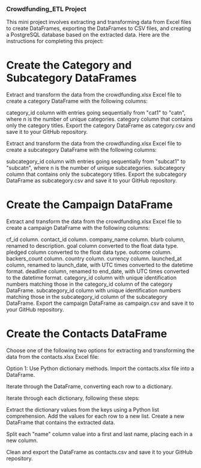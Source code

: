 ### Crowdfunding_ETL Project

This mini project involves extracting and transforming data from Excel files to create DataFrames, exporting the DataFrames to CSV files, and creating a PostgreSQL database based on the extracted data. Here are the instructions for completing this project:

# Create the Category and Subcategory DataFrames
Extract and transform the data from the crowdfunding.xlsx Excel file to create a category DataFrame with the following columns:

category_id column with entries going sequentially from "cat1" to "catn", where n is the number of unique categories.
category column that contains only the category titles.
Export the category DataFrame as category.csv and save it to your GitHub repository.

Extract and transform the data from the crowdfunding.xlsx Excel file to create a subcategory DataFrame with the following columns:

subcategory_id column with entries going sequentially from "subcat1" to "subcatn", where n is the number of unique subcategories.
subcategory column that contains only the subcategory titles.
Export the subcategory DataFrame as subcategory.csv and save it to your GitHub repository.

# Create the Campaign DataFrame
Extract and transform the data from the crowdfunding.xlsx Excel file to create a campaign DataFrame with the following columns:

cf_id column.
contact_id column.
company_name column.
blurb column, renamed to description.
goal column converted to the float data type.
pledged column converted to the float data type.
outcome column.
backers_count column.
country column.
currency column.
launched_at column, renamed to launch_date, with UTC times converted to the datetime format.
deadline column, renamed to end_date, with UTC times converted to the datetime format.
category_id column with unique identification numbers matching those in the category_id column of the category DataFrame.
subcategory_id column with unique identification numbers matching those in the subcategory_id column of the subcategory DataFrame.
Export the campaign DataFrame as campaign.csv and save it to your GitHub repository.

# Create the Contacts DataFrame
Choose one of the following two options for extracting and transforming the data from the contacts.xlsx Excel file:

Option 1: Use Python dictionary methods.
Import the contacts.xlsx file into a DataFrame.

Iterate through the DataFrame, converting each row to a dictionary.

Iterate through each dictionary, following these steps:

Extract the dictionary values from the keys using a Python list comprehension.
Add the values for each row to a new list.
Create a new DataFrame that contains the extracted data.

Split each "name" column value into a first and last name, placing each in a new column.

Clean and export the DataFrame as contacts.csv and save it to your GitHub repository.
